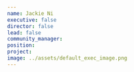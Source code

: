 ```yaml
---
name: Jackie Ni
executive: false
director: false
lead: false
community_manager: 
position:  
project:  
image: ../assets/default_exec_image.png
---
```


